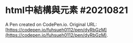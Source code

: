 # html中結構與元素 #20210821

A Pen created on CodePen.io. Original URL: [https://codepen.io/fuhsueh0112/pen/dyRbGzM](https://codepen.io/fuhsueh0112/pen/dyRbGzM).


